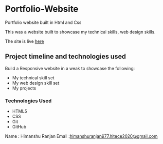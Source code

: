 # Portfolio-Website

Portfolio website built in Html and Css


This was a website built to showcase my technical skills, web design skills.

The site is live <a href="https://himanshuranjan977.github.io/Portfolio-Website/" target="_blank">here</a>


## Project timeline and technologies used

Build a Responsive website in a weak to showcase the following:
* My technical skill set
* My web design skill set
* My projects

### Technologies Used

* HTML5
* CSS
* Git
* GitHub

Name : Himanshu Ranjan 
Email :himanshuranjan977.hitece2020@gmail.com


